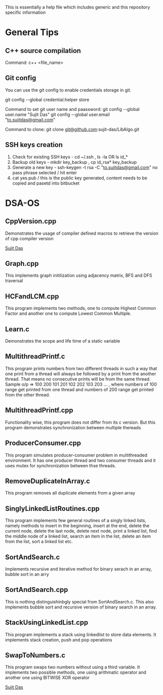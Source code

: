 This is essentially a help file which includes generic and this repository specific information

# General Tips

## C++ source compilation

Command: c++ <file_name>

## Git config

You can use the git config to enable credentials storage in git.

git config --global credential.helper store

Command to set git user name and paassword:
git config --global user.name "Sujit Das"
git config --global user.email "to.sujitdas@gmail.com"

Command to clone: git clone git@github.com:sujit-das/LibAlgo.git

## SSH keys creation

1. Check for existing SSH keys - cd ~/.ssh , ls -la OR ls id_*
2. Backup old keys - mkdir key_backup , cp id_rsa* key_backup
3. Generate a new key - 
   ssh-keygen -t rsa -C "to.sujitdas@gmail.com"
   no pass phrase selected / hit enter
4. cat yes.pub   / this is the public key generated, content needs to be copied and pasetd into bitbucket
 
# DSA-OS

## CppVersion.cpp

Demonstrates the usage of compiler defined macros to retrieve the version of cpp compiler version



<script src="https://platform.linkedin.com/badges/js/profile.js" async defer type="text/javascript"></script>

<div class="badge-base LI-profile-badge" data-locale="en_US" data-size="large" data-theme="dark" data-type="HORIZONTAL" data-vanity="sujitd" data-version="v1"><a class="badge-base__link LI-simple-link" href="https://in.linkedin.com/in/sujitd?trk=profile-badge">Sujit Das</a></div>
              
## Graph.cpp

This implements graph initilization using adjacency matrix, BFS and DFS traversal

## HCFandLCM.cpp

This program implements two methods, one to compute Highest Common Factor and another one to compute Lowest Common Multiple.

## Learn.c

Demonstrates the scope and life time of a static variable

## MultithreadPrintf.c

This program prints numbers from two different threads in such a way that one print from a thread will always be followed by a print from the another thread.
That means no consecutive prints will be from the same thread.
Sample o/p => 100
              200
              101
              201
              102
              202
              103
              203
              ...
              , where numbers of 100 range get printed from one thread and numbers of 200 range get printed from the other thread.

## MultithreadPrintf.cpp

Functionality wise, this program does not differ from its c version. But this program demonstrates synchronization between multiple thereads

## ProducerConsumer.cpp

This program simulates producer-consumer problem in multithreaded environment. It has one producer thread and two consumer threads and it uses mutex for synchronization between thse threads.
              
## RemoveDuplicateInArray.c

This program removes all duplicate elements from a given array

## SinglyLinkedListRoutines.cpp

This program implements few general routines of a singly linked lists, namely methods to insert in the beginning, insert at the end, delete the current node, delete the last node, delete next node, print a linked list, find the middle node of a linked list, search an item in the list, delete an item from the list, sort a linked list etc.

## SortAndSearch.c

Implements recursive and iterative method for binary serach in an array, bubble sort in an arry

## SortAndSearch.cpp

This is nothing distinguishinbgly special from SortAndSearch.c. This also implements bubble sort and recursive version of binary search in an array.

## StackUsingLinkedList.cpp

This program implements a stack using linkedlist to store data elements. It implements stack creation, push and pop operations

## SwapToNumbers.c

This program swaps two numbers without using a third variable. It implements two possible methods, one using arithmatic operator and another one using BITWISE XOR operator





<script src="https://platform.linkedin.com/badges/js/profile.js" async defer type="text/javascript"></script>

<div class="badge-base LI-profile-badge" data-locale="en_US" data-size="large" data-theme="dark" data-type="HORIZONTAL" data-vanity="sujitd" data-version="v1"><a class="badge-base__link LI-simple-link" href="https://in.linkedin.com/in/sujitd?trk=profile-badge">Sujit Das</a></div>

